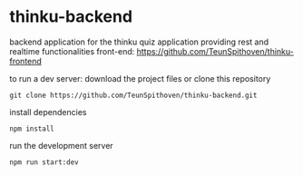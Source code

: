 # thinku-backend
backend application for the thinku quiz application providing rest and realtime functionalities
front-end: https://github.com/TeunSpithoven/thinku-frontend

to run a dev server:
download the project files or clone this repository
```
git clone https://github.com/TeunSpithoven/thinku-backend.git
```
install dependencies
```
npm install
```
run the development server
```
npm run start:dev
```
